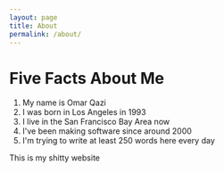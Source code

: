 ```yaml
---
layout: page
title: About
permalink: /about/
---
```


# Five Facts About Me

1. My name is Omar Qazi
2. I was born in Los Angeles in 1993
3. I live in the San Francisco Bay Area now
4. I've been making software since around 2000
5. I'm trying to write at least 250 words here every day

This is my shitty website